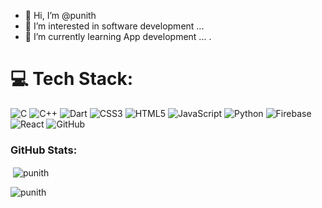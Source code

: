 - 👋 Hi, I’m @punith
- 👀 I’m interested in software development ...
- 🌱 I’m currently learning App development  ...
.


# 💻 Tech Stack:
![C](https://img.shields.io/badge/c-%2300599C.svg?style=plastic&logo=c&logoColor=white) ![C++](https://img.shields.io/badge/c++-%2300599C.svg?style=plastic&logo=c%2B%2B&logoColor=white) ![Dart](https://img.shields.io/badge/dart-%230175C2.svg?style=plastic&logo=dart&logoColor=white) ![CSS3](https://img.shields.io/badge/css3-%231572B6.svg?style=plastic&logo=css3&logoColor=white) ![HTML5](https://img.shields.io/badge/html5-%23E34F26.svg?style=plastic&logo=html5&logoColor=white) ![JavaScript](https://img.shields.io/badge/javascript-%23323330.svg?style=plastic&logo=javascript&logoColor=%23F7DF1E) ![Python](https://img.shields.io/badge/python-3670A0?style=plastic&logo=python&logoColor=ffdd54) ![Firebase](https://img.shields.io/badge/firebase-%23039BE5.svg?style=plastic&logo=firebase) ![React](https://img.shields.io/badge/react-%2320232a.svg?style=plastic&logo=react&logoColor=%2361DAFB) ![GitHub](https://img.shields.io/badge/github-%23121011.svg?style=plastic&logo=github&logoColor=white)
<h3 align="left">GitHub Stats:</h3>

<p>&nbsp;<img align="center" src="https://github-readme-stats.vercel.app/api?username=puniiith25&show_icons=true&locale=en" alt="punith" /></p>

<p><img align="center" src="https://github-readme-streak-stats.herokuapp.com/?user=puniiith25&" alt="punith" /></p>

<!-- Proudly created with GPRM ( https://gprm.itsvg.in ) -->
